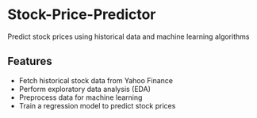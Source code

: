 # Stock-Price-Predictor
Predict stock prices using historical data and machine learning algorithms

## Features
- Fetch historical stock data from Yahoo Finance
- Perform exploratory data analysis (EDA)
- Preprocess data for machine learning
- Train a regression model to predict stock prices


